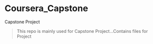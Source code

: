 # Coursera_Capstone
Capstone Project

>This repo is mainly used for Capstone Project...Contains files for Project
